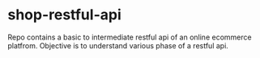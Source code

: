 # shop-restful-api
Repo contains a basic to intermediate restful api of an online ecommerce platfrom. Objective is to understand various phase of a restful api.
